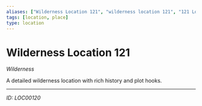 ```yaml
---
aliases: ["Wilderness Location 121", "wilderness location 121", "121 Location Wilderness"]
tags: [location, place]
type: location
---
```


# Wilderness Location 121

*Wilderness*

A detailed wilderness location with rich history and plot hooks.

---
*ID: LOC00120*